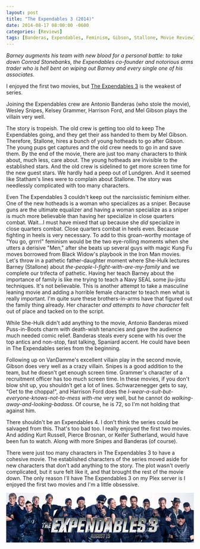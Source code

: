 ```yaml
---
layout: post
title: "The Expendables 3 (2014)"
date: 2014-08-17 08:00:00 -0600
categories: [Reviews]
tags: [Banderas, Expendables, Feminism, Gibson, Stallone, Movie Review]
---
```


*Barney augments his team with new blood for a personal battle: to take down Conrad Stonebanks, the Expendables co-founder and notorious arms trader who is hell bent on wiping out Barney and every single one of his associates.*

I enjoyed the first two movies, but [The Expendables 3](http://www.imdb.com/title/tt2333784/) is the weakest of series.

Joining the Expendables crew are Antonio Banderas (who stole the movie), Wesley Snipes, Kelsey Grammer, Harrison Ford, and Mel Gibson plays the villain very well.

The story is tropeish. The old crew is getting too old to keep The Expendables going, and they get their ass handed to them by Mel Gibson. Therefore, Stallone, hires a bunch of young hotheads to go after Gibson. The young pups get captures and the old crew needs to go in and save them. By the end of the movie, there are just too many characters to think about, much less, care about. The young hotheads are invisible to the established stars. And the old crew is sidelined to get more screen time for the new guest stars. We hardly had a peep out of Lundgren. And it seemed like Statham's lines were to complain about Stallone. The story was needlessly complicated with too many characters.

Even The Expendables 3 couldn't keep out the narcissistic feminism either. One of the new hotheads is a woman who specializes as a sniper. Because guns are the ultimate equalizer and having a woman specialize as a sniper is much more believable than having her specialize in close quarters combat. Wait...I must have mixed that up because she *did* specialize in close quarters combat. Close quarters combat in heels even. Because fighting in heels is very necessary. To add to this groan-worthy montage of "You go, grrrrl" feminism would be the two eye-rolling moments when she utters a derisive "Men," after she beats up several guys with magic Kung Fu moves borrowed from Black Widow's playbook in the Iron Man movies. Let's throw in a pathetic father-daughter moment where She-Hulk lectures Barney (Stallone) about *the-people-I-fight-with-are-my-family* and we complete our trifecta of pathetic. Having her teach Barney about the importance of family is like me trying to teach a Navy SEAL some jiu-jistu techniques. It's not believable. This is another attempt to take a masculine leaning movie and adding a horrible female character to teach men what is really important. I'm quite sure these brothers-in-arms have that figured out the family thing already. Her character *and attempts to have character* felt out of place and tacked on to the script.

While She-Hulk didn't add anything to the movie, Antonio Banderas mixed Puss-in-Boots charm with death-wish tenancies and gave the audience much needed comic relief. Banderas steals every scene with his over the top antics and non-stop, fast talking, Spaniard accent. He could have been in The Expendables series from the beginning.

Following up on VanDamme's excellent villain play in the second movie, Gibson does very well as a crazy villain. Snipes is a good addition to the team, but he doesn't get enough screen time. Grammer's character of a recruitment officer has too much screen time. In these movies, if you don't blow shit up, you shouldn't get a lot of lines. Schwarzenegger gets to say, "Get to the choppa!", and Harrison Ford does the *I-wear-a-suit-but-everyone-knows-not-to-mess with-me* very well, but he cannot do *walking-away-and-looking-badass*. Of course, he is 72, so I'm not holding that against him.

There shouldn't be an Expendables 4. I don't think the series could be salvaged from this. That's too bad too. I really enjoyed the first two movies. And adding Kurt Russell, Pierce Brosnan, or Keifer Sutherland, would have been fun to watch. Along with more Snipes and Banderas (of course).

There were just too many characters in The Expendables 3 to have a cohesive movie. The established characters of the series moved aside for new characters that don't add anything to the story. The plot wasn't overly complicated, but it sure felt like it, and that brought the rest of the movie down. The only reason I'll have The Expendables 3 on my Plex server is I enjoyed the first two movies and I'm a little obsessive.

![pic](/assets/2014/08/expendablesheadertrailer.jpg)
